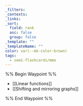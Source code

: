 ```yaml
---
_filters: 
_contexts: 
_links: 
_sort:
  field: rank
  asc: false
  group: false
_template: ""
_templateName: ""
color: var(--mk-color-brown)
tags:
  - sem1-flashcards/mme
---
```

%% Begin Waypoint %%
- [[Linear functions]]
- [[Shifting and mirroring graphs]]

%% End Waypoint %%
